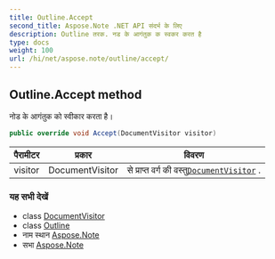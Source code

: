 ```yaml
---
title: Outline.Accept
second_title: Aspose.Note .NET API संदर्भ के लिए
description: Outline तरक. नड के आगंतुक क स्वकर करत है
type: docs
weight: 100
url: /hi/net/aspose.note/outline/accept/
---
```

## Outline.Accept method

नोड के आगंतुक को स्वीकार करता है।

```csharp
public override void Accept(DocumentVisitor visitor)
```

| पैरामीटर | प्रकार | विवरण |
| --- | --- | --- |
| visitor | DocumentVisitor | से प्राप्त वर्ग की वस्तु[`DocumentVisitor`](../../documentvisitor/) . |

### यह सभी देखें

* class [DocumentVisitor](../../documentvisitor/)
* class [Outline](../)
* नाम स्थान [Aspose.Note](../../outline/)
* सभा [Aspose.Note](../../../)


